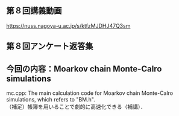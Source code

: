 ## 第８回講義動画 <bf>
https://nuss.nagoya-u.ac.jp/s/ktfzMJDHJ47Q3sm
## 第８回アンケート返答集<bf>

## 今回の内容：Moarkov chain Monte-Calro simulations <br>
mc.cpp: The main calculation code for Moarkov chain Monte-Calro simulations, which refers to "BM.h".<br>
（補足）帳簿を用いることで劇的に高速化できる（補講）．
